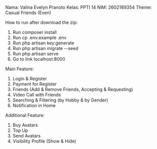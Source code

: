 Nama: Valina Evelyn Pranoto
Kelas: PPTI 14
NIM: 2602189354
Theme: Casual Friends (Even)

How to run after download the zip:
1) Run composer install
2) Run cp .env.example .env
3) Run php artisan key:generate
4) Run php artisan migrate --seed
5) Run php artisan serve
6) Go to link localhost:8000

Main Feature:
1) Login & Register
2) Payment for Register
3) Friends (Add & Remove Friends, Accepting & Requesting)
4) Video Call with Friends
5) Searching & Filtering (by Hobby & by Gender)
6) Notification in Home

Additional Feature:
1) Buy Avatars
2) Top Up
3) Send Avatars
4) Visibility Profile (Show & Hide)

